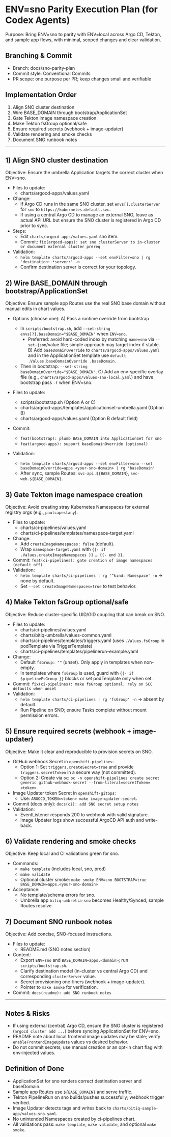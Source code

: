 # ENV=sno Parity Execution Plan (for Codex Agents)

Purpose: Bring ENV=sno to parity with ENV=local across Argo CD, Tekton, and sample app flows, with minimal, scoped changes and clear validation.

## Branching & Commit
- Branch: docs/sno-parity-plan
- Commit style: Conventional Commits
- PR scope: one purpose per PR; keep changes small and verifiable

## Implementation Order
1) Align SNO cluster destination
2) Wire BASE_DOMAIN through bootstrap/ApplicationSet
3) Gate Tekton image namespace creation
4) Make Tekton fsGroup optional/safe
5) Ensure required secrets (webhook + image-updater)
6) Validate rendering and smoke checks
7) Document SNO runbook notes

---

## 1) Align SNO cluster destination
Objective: Ensure the umbrella Application targets the correct cluster when ENV=sno.

- Files to update:
  - charts/argocd-apps/values.yaml
- Change:
  - If Argo CD runs in the same SNO cluster, set `envs[].clusterServer` for `sno` to `https://kubernetes.default.svc`.
  - If using a central Argo CD to manage an external SNO, leave as actual API URL but ensure the SNO cluster is registered in Argo CD prior to sync.
- Steps:
  - Edit `charts/argocd-apps/values.yaml` sno item.
  - Commit: `fix(argocd-apps): set sno clusterServer to in-cluster or document external cluster prereq`
- Validation:
  - `helm template charts/argocd-apps --set envFilter=sno | rg 'destination:.*server:' -n`
  - Confirm destination server is correct for your topology.

## 2) Wire BASE_DOMAIN through bootstrap/ApplicationSet
Objective: Ensure sample app Routes use the real SNO base domain without manual edits in chart values.

- Options (choose one):
  A) Pass a runtime override from bootstrap
     - In `scripts/bootstrap.sh`, add `--set-string envs[?].baseDomain="$BASE_DOMAIN"` when `ENV=sno`.
       - Preferred: avoid hard-coded index by matching `name=sno` via `--set-json`/value file; simple approach may target index if stable.
  B) Add `baseDomainOverride` to `charts/argocd-apps/values.yaml` and in the ApplicationSet template use `default .Values.baseDomainOverride .baseDomain`.
     - Then in bootstrap: `--set-string baseDomainOverride="$BASE_DOMAIN"`.
  C) Add an env-specific overlay file (e.g., `charts/argocd-apps/values-sno-local.yaml`) and have bootstrap pass `-f` when ENV=sno.

- Files to update:
  - scripts/bootstrap.sh (Option A or C)
  - charts/argocd-apps/templates/applicationset-umbrella.yaml (Option B)
  - charts/argocd-apps/values.yaml (Option B default field)
- Commit:
  - `feat(bootstrap): plumb BASE_DOMAIN into ApplicationSet for sno`
  - `feat(argocd-apps): support baseDomainOverride (optional)`
- Validation:
  - `helm template charts/argocd-apps --set envFilter=sno --set baseDomainOverride=apps.<your-sno-domain> | rg 'baseDomain'`
  - After sync, sample Routes: `svc-api.${BASE_DOMAIN}`, `svc-web.${BASE_DOMAIN}`.

## 3) Gate Tekton image namespace creation
Objective: Avoid creating stray Kubernetes Namespaces for external registry orgs (e.g., `paulcapestany`).

- Files to update:
  - charts/ci-pipelines/values.yaml
  - charts/ci-pipelines/templates/namespace-target.yaml
- Change:
  - Add `createImageNamespaces: false` (default).
  - Wrap `namespace-target.yaml` with `{{- if .Values.createImageNamespaces }}` … `{{- end }}`.
- Commit: `feat(ci-pipelines): gate creation of image namespaces (default off)`
- Validation:
  - `helm template charts/ci-pipelines | rg '^kind: Namespace' -n` → none by default.
  - Set `--set createImageNamespaces=true` to test behavior.

## 4) Make Tekton fsGroup optional/safe
Objective: Reduce cluster-specific UID/GID coupling that can break on SNO.

- Files to update:
  - charts/ci-pipelines/values.yaml
  - charts/bitiq-umbrella/values-common.yaml
  - charts/ci-pipelines/templates/triggers.yaml (uses `.Values.fsGroup` in podTemplate via TriggerTemplate)
  - charts/ci-pipelines/templates/pipelinerun-example.yaml
- Change:
  - Default `fsGroup: ""` (unset). Only apply in templates when non-empty.
  - In templates where `fsGroup` is used, guard with `{{- if $pipelineFsGroup }}` blocks or set podTemplate only when set.
- Commit: `fix(ci-pipelines): make fsGroup optional; rely on SCC defaults when unset`
- Validation:
  - `helm template charts/ci-pipelines | rg 'fsGroup' -n` → absent by default.
  - Run Pipeline on SNO; ensure Tasks complete without mount permission errors.

## 5) Ensure required secrets (webhook + image-updater)
Objective: Make it clear and reproducible to provision secrets on SNO.

- GitHub webhook Secret in `openshift-pipelines`:
  - Option 1: Set `triggers.createSecret=true` and provide `triggers.secretToken` in a secure way (not committed).
  - Option 2: Create via `oc`: `oc -n openshift-pipelines create secret generic github-webhook-secret --from-literal=secretToken=<token>`.
- Image Updater token Secret in `openshift-gitops`:
  - Use: `ARGOCD_TOKEN=<token> make image-updater-secret`.
- Commit (docs only): `docs(ci): add SNO secret setup notes`
- Validation:
  - EventListener responds 200 to webhook with valid signature.
  - Image Updater logs show successful ArgoCD API auth and write-back.

## 6) Validate rendering and smoke checks
Objective: Keep local and CI validations green for sno.

- Commands:
  - `make template` (includes local, sno, prod)
  - `make validate`
  - Optional cluster smoke: `make smoke ENV=sno BOOTSTRAP=true BASE_DOMAIN=apps.<your-sno-domain>`
- Acceptance:
  - No template/schema errors for sno.
  - Umbrella app `bitiq-umbrella-sno` becomes Healthy/Synced; sample Routes resolve.

## 7) Document SNO runbook notes
Objective: Add concise, SNO-focused instructions.

- Files to update:
  - README.md (SNO notes section)
- Content:
  - Export `ENV=sno` and `BASE_DOMAIN=apps.<domain>`; run `scripts/bootstrap.sh`.
  - Clarify destination model (in-cluster vs central Argo CD) and corresponding `clusterServer` value.
  - Secret provisioning one-liners (webhook + image-updater).
  - Pointer to `make smoke` for verification.
- Commit: `docs(readme): add SNO runbook notes`

---

## Notes & Risks
- If using external (central) Argo CD, ensure the SNO cluster is registered (`argocd cluster add ...`) before syncing ApplicationSet for ENV=sno.
- README note about local frontend image updates may be stale; verify `enableFrontendImageUpdate` values vs desired behavior.
- Do not commit secrets; use manual creation or an opt-in chart flag with env-injected values.

## Definition of Done
- ApplicationSet for sno renders correct destination server and baseDomain.
- Sample app Routes use `${BASE_DOMAIN}` and serve traffic.
- Tekton PipelineRun on sno builds/pushes successfully; webhook trigger verified.
- Image Updater detects tags and writes back to `charts/bitiq-sample-app/values-sno.yaml`.
- No unintended Namespaces created by ci-pipelines chart.
- All validations pass: `make template`, `make validate`, and optional `make smoke`.
